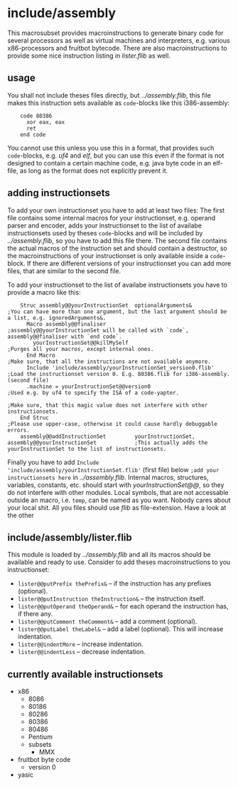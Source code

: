 include/assembly
================
This macrosubset provides macroinstructions to generate binary code for several processors as well as virtual machines and interpreters, e.g. various x86-processors and fruitbot bytecode.
There are also macroinstructions to provide some nice instruction listing in *lister.flib* as well.

usage
-----
You shall not include theses files directly, but *../assembly.flib*, this file makes this instruction sets available as `code`-blocks like this i386-assembly:
```
    code 80386
      xor eax, eax
      ret
    end code
```

You cannot use this unless you use this in a format, that provides such `code`-blocks, e.g. *uf4* and *elf*,
  but you can use this even if the format is not designed to contain a certain machine code, e.g. java byte code in an elf-file, as long as the format does not explicitly prevent it.

adding instructionsets
----------------------
To add your own instructionset you have to add at least two files:
  The first file
    contains some internal macros for your instructionset, e.g. operand parser and encoder,
    adds your instructionset to the list of availabe instructionsets used by theses `code`-blocks and
    will be included by *../assembly.flib*, so you have to add this file there.
  The second file contains the actual macros of the instruction set and should contain a destructor, so the macroinstructions of your instructionset is only available inside a `code`-block.
If there are different versions of your instructionset you can add more files, that are similar to the second file.

To add your instructionset to the list of availabe instructionsets you have to provide a macro like this:
```
    Struc assembly@@yourInstructionSet  optionalArguments&                                          ;You can have more than one argument, but the last argument should be a list, e.g. ignoredArguments&.
      Macro assembly@@finaliser                                                                     ;assembly@@yourInstructionSet will be called with `code`, assembly@@finaliser with `end code`.
        yourInstructionSet@@killMySelf                                                              ;Purges all your macros, except internal ones.
      End Macro                                                                                     ;Make sure, that all the instructions are not available anymore.
      Include 'include/assembly/yourInstructionSet_version0.flib'                                   ;Load the instructionset version 0. E.g. 80386.flib for i386-assembly. (second file)
      .machine = yourInstructionSet@@version0                                                       ;Used e.g. by uf4 to specify the ISA of a code-yapter.
                                                                                                    ;Make sure, that this magic value does not interfere with other instructionsets.
    End Struc                                                                                       ;Please use upper-case, otherwise it could cause hardly debuggable errors.
    assembly@@addInstructionSet         yourInstructionSet, assembly@@yourInstructionSet            ;This actually adds the yourInstructionSet to the list of instructionsets.
```

Finally you have to add `Include 'include/assembly/yourInstructionSet.flib'` (first file) below `;add your instructionsets here` in *../assembly.flib*.
Internal macros, structures, variables, constants, etc. should start with *yourInstructionSet@@*, so they do not interfere with other modules.
Local symbols, that are not accessable outside an macro, i.e. `temp`, can be named as you want. Nobody cares about your local shit.
All you files should use *flib* as file-extension.
Have a look at the other 

include/assembly/lister.flib
----------------------------
This module is loaded by *../assembly.flib* and all its macros should be available and ready to use.
Consider to add theses macroinstructions to you instructionset:
* `lister@@putPrefix thePrefix&` – if the instruction has any prefixes (optional).
* `lister@@putInstruction theInstruction&` – the instruction itself.
* `lister@@putOperand theOperand&` – for each operand the instruction has, if there any.
* `lister@@putComment theComment&` – add a comment (optional).
* `lister@@putLabel theLabel&` – add a label (optional). This will increase indentation.
* `lister@@indentMore` – increase indentation.
* `lister@@indentLess` – decrease indentation.

currently available instructionsets
-----------------------------------
* x86
  * 8086
  * 80186
  * 80286
  * 80386
  * 80486
  * Pentium
  * subsets
    * MMX
* fruitbot byte code
  * version 0
* yasic